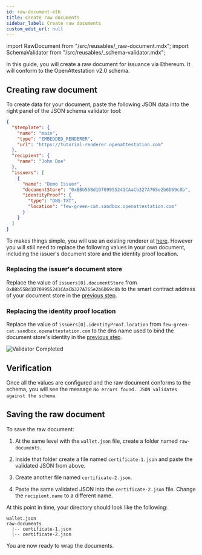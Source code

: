 ```yaml
---
id: raw-document-eth
title: Create raw documents
sidebar_label: Create raw documents
custom_edit_url: null
---
```


import RawDocument from "/src/reusables/_raw-document.mdx";
import SchemaValidator from "/src/reusables/_schema-validator.mdx";

<RawDocument />

In this guide, you will create a raw document for issuance via Ethereum. It will conform to the OpenAttestation v2.0 schema.

<SchemaValidator />

## Creating raw document

To create data for your document, paste the following JSON data into the right panel of the JSON schema validator tool:

```json
{
  "$template": {
    "name": "main",
    "type": "EMBEDDED_RENDERER",
    "url": "https://tutorial-renderer.openattestation.com"
  },
  "recipient": {
    "name": "John Doe"
  },
  "issuers": [
    {
      "name": "Demo Issuer",
      "documentStore": "0xBBb55Bd1D709955241CAaCb327A765e2b6D69c8b",
      "identityProof": {
        "type": "DNS-TXT",
        "location": "few-green-cat.sandbox.openattestation.com"
      }
    }
  ]
}
```

To makes things simple, you will use an existing renderer at [here](https://tutorial-renderer.openattestation.com). However you will still need to replace the following values in your own document, including the issuer's document store and the identity proof location.

### Replacing the issuer's document store

Replace the value of `issuers[0].documentStore` from `0xBBb55Bd1D709955241CAaCb327A765e2b6D69c8b` to the smart contract address of your document store in the [previous step](/docs/ethereum-section/document-store).

### Replacing the identity proof location

Replace the value of `issuers[0].identityProof.location` from `few-green-cat.sandbox.openattestation.com` to the dns name used to bind the document store's identity in the [previous step](/docs/ethereum-section/dns-proof).

![Validator Completed](/docs/ethereum-section/document-data/validator-completed.png)


## Verification
Once all the values are configured and the raw document conforms to the schema, you will see the message `No errors found. JSON validates against the schema`.

## Saving the raw document
To save the raw document:

1. At the same level with the `wallet.json` file, create a folder named `raw-documents`. 

2. Inside that folder create a file named `certificate-1.json` and paste the validated JSON from above.

3. Create another file named `certificate-2.json`. 

4. Paste the same validated JSON into the `certificate-2.json` file. Change the `recipient.name` to a different name.

  At this point in time, your directory should look like the following:

  ```text
  wallet.json
  raw-documents
    |-- certificate-1.json
    |-- certificate-2.json
  ```

  You are now ready to wrap the documents.
